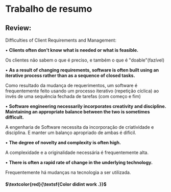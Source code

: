 # Trabalho de resumo 

## Review:

Difficulties of Client Requirements and Management: 

• **Clients often don’t know what is needed or what is feasible.**

  Os clientes não sabem o que é preciso, e também o que é "doable"(fazível)

• **As a result of changing requirements, software is often built using an iterative process rather than as a sequence of closed tasks.**

  Como resultado da mudança de requerimentos, um software é frequentemente feito usando um processo iterativo (repetição cíclica) ao invés de uma sequência fechada de tarefas (com começo e fim)
  
• **Software engineering necessarily incorporates creativity and discipline. Maintaining an appropriate balance between the two is sometimes difficult.**

  A engenharia de Software necessita da incorporação de criatividade e disciplina. E manter um balanço apropriado de ambas é difícil.

• **The degree of novelty and complexity is often high.**

  A complexidade e a originalidade necessária é frequentemente alta.

• **There is often a rapid rate of change in the underlying technology.**

  Frequentemente há mudanças na tecnologia a ser utilizada.

  #### $\textcolor{red}{\textsf{Color didint work .}}$ 

